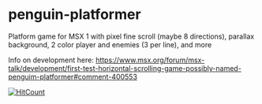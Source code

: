 # penguin-platformer
Platform game for MSX 1 with pixel fine scroll (maybe 8 directions), parallax background, 2 color player and enemies (3 per line), and more

Info on development here:
https://www.msx.org/forum/msx-talk/development/first-test-horizontal-scrolling-game-possibly-named-penguim-platformer#comment-400553

[![HitCount](http://hits.dwyl.com/albs-br/penguin-platformer.svg)](http://hits.dwyl.com/albs-br/penguin-platformer)
